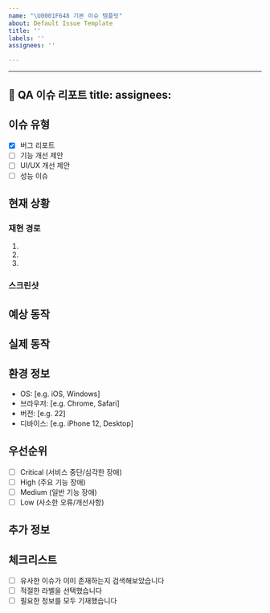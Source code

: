 ```yaml
---
name: "\U0001F648 기본 이슈 템플릿"
about: Default Issue Template
title: ''
labels: ''
assignees: ''

---
```


---
🐞 QA 이슈 리포트
title: 
assignees: 
---

## 이슈 유형
<!-- 해당하는 항목의 [ ]를 [x]로 변경해주세요!  (해당하는 항목에 [x] 표시)-->
- [x] 버그 리포트
- [ ] 기능 개선 제안
- [ ] UI/UX 개선 제안
- [ ] 성능 이슈

## 현재 상황
<!-- 발견한 문제나 개선이 필요한 상황을 상세히 설명해주세요 -->

### 재현 경로
<!-- 버그의 경우 문제를 재현하기 위한 단계별 과정을 설명해주세요 -->
1. 
2. 
3. 

### 스크린샷
<!-- 관련 스크린샷이나 동영상이 있다면 첨부해주세요 -->

## 예상 동작
<!-- 정상적으로 동작했을 때 기대되는 결과를 설명해주세요 -->

## 실제 동작
<!-- 현재 발생하고 있는 문제 상황을 설명해주세요 -->

## 환경 정보
<!-- 문제가 발생한 환경 정보를 제공해주세요 -->
- OS: [e.g. iOS, Windows]
- 브라우저: [e.g. Chrome, Safari]
- 버전: [e.g. 22]
- 디바이스: [e.g. iPhone 12, Desktop]

## 우선순위
<!-- 해당하는 항목의 [ ]를 [x]로 변경해주세요! (해당하는 항목에 [x] 표시) -->
- [ ] Critical (서비스 중단/심각한 장애)
- [ ] High (주요 기능 장애)
- [ ] Medium (일반 기능 장애)
- [ ] Low (사소한 오류/개선사항)

## 추가 정보
<!-- 문제 해결에 도움이 될 만한 추가 정보가 있다면 기재해주세요 -->

## 체크리스트
<!-- 이슈를 등록하기 전에 확인해주세요 -->
- [ ] 유사한 이슈가 이미 존재하는지 검색해보았습니다
- [ ] 적절한 라벨을 선택했습니다
- [ ] 필요한 정보를 모두 기재했습니다

